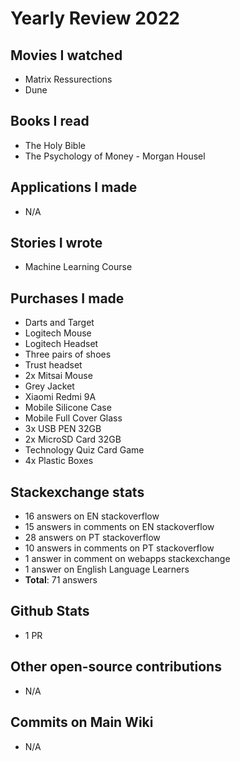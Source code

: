 # Yearly Review 2022

## Movies I watched

- Matrix Ressurections
- Dune

## Books I read

- The Holy Bible
- The Psychology of Money - Morgan Housel

## Applications I made

- N/A

## Stories I wrote

- Machine Learning Course

## Purchases I made

- Darts and Target
- Logitech Mouse
- Logitech Headset
- Three pairs of shoes
- Trust headset
- 2x Mitsai Mouse
- Grey Jacket
- Xiaomi Redmi 9A
- Mobile Silicone Case
- Mobile Full Cover Glass
- 3x USB PEN 32GB
- 2x MicroSD Card 32GB
- Technology Quiz Card Game
- 4x Plastic Boxes

## Stackexchange stats

- 16 answers on EN stackoverflow
- 15 answers in comments on EN stackoverflow
- 28 answers on PT stackoverflow
- 10 answers in comments on PT stackoverflow
- 1 answer in comment on webapps stackexchange
- 1 answer on English Language Learners
- **Total**: 71 answers

## Github Stats

- 1 PR

## Other open-source contributions

- N/A

## Commits on Main Wiki

- N/A